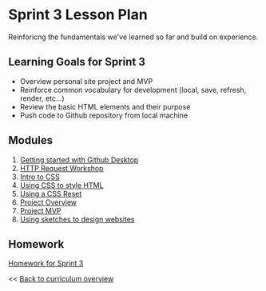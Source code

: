 # Sprint 3 Lesson Plan

Reinforicng the fundamentals we've learned so far and build on experience.

## Learning Goals for Sprint 3
* Overview personal site project and MVP
* Reinforce common vocabulary for development (local, save, refresh, render, etc...)
* Review the basic HTML elements and their purpose
* Push code to Github repository from local machine

## Modules
1. [Getting started with Github Desktop](../modules/getting-started-with-github-desktop)
1. [HTTP Request Workshop](../modules/http-requests)
1. [Intro to CSS](../modules/intro-to-css)
1. [Using CSS to style HTML](../modules/using-css-to-style-html)
1. [Using a CSS Reset](../modules/using-a-css-reset)
1. [Project Overview](../modules/project/overview)
1. [Project MVP](../modules/project/mvp)
1. [Using sketches to design websites](../modules/using-sketches-to-design-websites)

## Homework
[Homework for Sprint 3](./03-sprint-homework)

<< [Back to curriculum overview](https://glover.io/refcode-docs/curriculum/)
